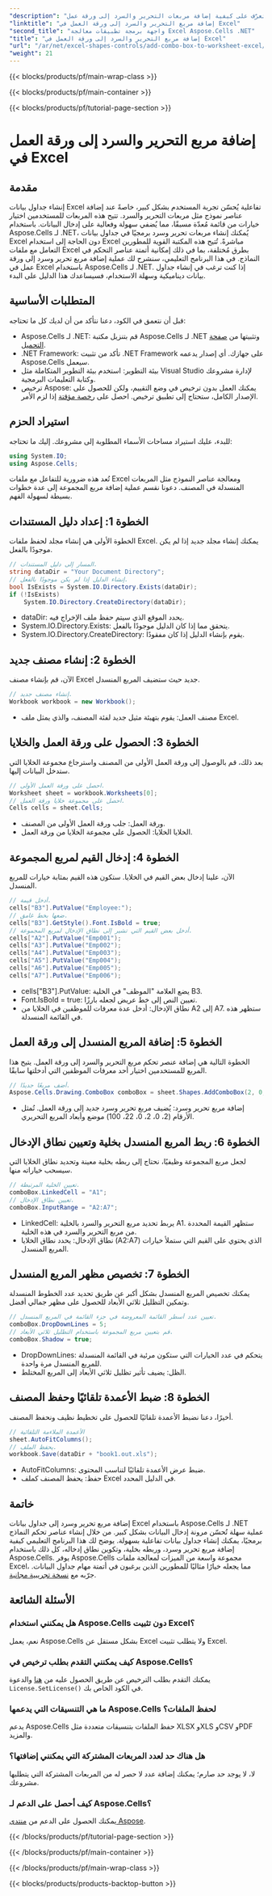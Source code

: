```yaml
---
"description": "تعرّف على كيفية إضافة مربعات التحرير والسرد إلى ورقة عمل Excel برمجيًا باستخدام Aspose.Cells لـ .NET. هذا الدليل المفصل يشرح كل التفاصيل خطوة بخطوة."
"linktitle": "إضافة مربع التحرير والسرد إلى ورقة العمل في Excel"
"second_title": "واجهة برمجة تطبيقات معالجة Excel Aspose.Cells .NET"
"title": "إضافة مربع التحرير والسرد إلى ورقة العمل في Excel"
"url": "/ar/net/excel-shapes-controls/add-combo-box-to-worksheet-excel/"
"weight": 21
---
```


{{< blocks/products/pf/main-wrap-class >}}

{{< blocks/products/pf/main-container >}}

{{< blocks/products/pf/tutorial-page-section >}}

# إضافة مربع التحرير والسرد إلى ورقة العمل في Excel

## مقدمة
إنشاء جداول بيانات Excel تفاعلية يُحسّن تجربة المستخدم بشكل كبير، خاصةً عند إضافة عناصر نموذج مثل مربعات التحرير والسرد. تتيح هذه المربعات للمستخدمين اختيار خيارات من قائمة مُعدّة مسبقًا، مما يُضفي سهولة وفعالية على إدخال البيانات. باستخدام Aspose.Cells لـ .NET، يُمكنك إنشاء مربعات تحرير وسرد برمجيًا في جداول بيانات Excel دون الحاجة إلى استخدام Excel مباشرةً. تُتيح هذه المكتبة القوية للمطورين التعامل مع ملفات Excel بطرق مُختلفة، بما في ذلك إمكانية أتمتة عناصر التحكم في النماذج.
في هذا البرنامج التعليمي، سنشرح لك عملية إضافة مربع تحرير وسرد إلى ورقة عمل في Excel باستخدام Aspose.Cells لـ .NET. إذا كنت ترغب في إنشاء جداول بيانات ديناميكية وسهلة الاستخدام، فسيساعدك هذا الدليل على البدء.
## المتطلبات الأساسية
قبل أن نتعمق في الكود، دعنا نتأكد من أن لديك كل ما تحتاجه:
- Aspose.Cells لـ .NET: قم بتنزيل مكتبة Aspose.Cells لـ .NET وتثبيتها من [صفحة التحميل](https://releases.aspose.com/cells/net/).
- .NET Framework: تأكد من تثبيت .NET Framework على جهازك. أي إصدار يدعمه Aspose.Cells سيعمل.
- بيئة التطوير: استخدم بيئة التطوير المتكاملة مثل Visual Studio لإدارة مشروعك وكتابة التعليمات البرمجية.
- ترخيص Aspose: يمكنك العمل بدون ترخيص في وضع التقييم، ولكن للحصول على الإصدار الكامل، ستحتاج إلى تطبيق ترخيص. احصل على [رخصة مؤقتة](https://purchase.aspose.com/temporary-license/) إذا لزم الأمر.
## استيراد الحزم
للبدء، عليك استيراد مساحات الأسماء المطلوبة إلى مشروعك. إليك ما تحتاجه:
```csharp
using System.IO;
using Aspose.Cells;
```
تُعد هذه ضرورية للتفاعل مع ملفات Excel ومعالجة عناصر النموذج مثل المربعات المنسدلة في المصنف.
دعونا نقسم عملية إضافة مربع المجموعة إلى عدة خطوات بسيطة لسهولة الفهم.
## الخطوة 1: إعداد دليل المستندات
الخطوة الأولى هي إنشاء مجلد لحفظ ملفات Excel. يمكنك إنشاء مجلد جديد إذا لم يكن موجودًا بالفعل.
```csharp
// المسار إلى دليل المستندات.
string dataDir = "Your Document Directory";
// إنشاء الدليل إذا لم يكن موجودًا بالفعل.
bool IsExists = System.IO.Directory.Exists(dataDir);
if (!IsExists)
    System.IO.Directory.CreateDirectory(dataDir);
```
- dataDir: يحدد الموقع الذي سيتم حفظ ملف الإخراج فيه.
- System.IO.Directory.Exists: يتحقق مما إذا كان الدليل موجودًا بالفعل.
- System.IO.Directory.CreateDirectory: يقوم بإنشاء الدليل إذا كان مفقودًا.
## الخطوة 2: إنشاء مصنف جديد
الآن، قم بإنشاء مصنف Excel جديد حيث ستضيف المربع المنسدل.

```csharp
// إنشاء مصنف جديد.
Workbook workbook = new Workbook();
```

- مصنف العمل: يقوم بتهيئة مثيل جديد لفئة المصنف، والذي يمثل ملف Excel.
## الخطوة 3: الحصول على ورقة العمل والخلايا
بعد ذلك، قم بالوصول إلى ورقة العمل الأولى من المصنف واسترجاع مجموعة الخلايا التي ستدخل البيانات إليها.

```csharp
// احصل على ورقة العمل الأولى.
Worksheet sheet = workbook.Worksheets[0];
// احصل على مجموعة خلايا ورقة العمل.
Cells cells = sheet.Cells;
```

- ورقة العمل: جلب ورقة العمل الأولى من المصنف.
- الخلايا الخلايا: الحصول على مجموعة الخلايا من ورقة العمل.
## الخطوة 4: إدخال القيم لمربع المجموعة
الآن، علينا إدخال بعض القيم في الخلايا. ستكون هذه القيم بمثابة خيارات للمربع المنسدل.

```csharp
// أدخل قيمة.
cells["B3"].PutValue("Employee:");
// ضعها بخط غامق.
cells["B3"].GetStyle().Font.IsBold = true;
// أدخل بعض القيم التي تشير إلى نطاق الإدخال لمربع المجموعة.
cells["A2"].PutValue("Emp001");
cells["A3"].PutValue("Emp002");
cells["A4"].PutValue("Emp003");
cells["A5"].PutValue("Emp004");
cells["A6"].PutValue("Emp005");
cells["A7"].PutValue("Emp006");
```

- cells["B3"].PutValue: يضع العلامة "الموظف" في الخلية B3.
- Font.IsBold = true: تعيين النص إلى خط عريض لجعله بارزًا.
- نطاق الإدخال: أدخل عدة معرفات للموظفين في الخلايا من A2 إلى A7. ستظهر هذه في القائمة المنسدلة.
## الخطوة 5: إضافة المربع المنسدل إلى ورقة العمل
الخطوة التالية هي إضافة عنصر تحكم مربع التحرير والسرد إلى ورقة العمل. يتيح هذا المربع للمستخدمين اختيار أحد معرفات الموظفين التي أدخلتها سابقًا.

```csharp
// أضف مربعًا جديدًا.
Aspose.Cells.Drawing.ComboBox comboBox = sheet.Shapes.AddComboBox(2, 0, 2, 0, 22, 100);
```

- إضافة مربع تحرير وسرد: يُضيف مربع تحرير وسرد جديد إلى ورقة العمل. تُمثل الأرقام (2، 0، 2، 0، 22، 100) موضع وأبعاد المربع التحريري.
## الخطوة 6: ربط المربع المنسدل بخلية وتعيين نطاق الإدخال
لجعل مربع المجموعة وظيفيًا، نحتاج إلى ربطه بخلية معينة وتحديد نطاق الخلايا التي سيسحب خياراته منها.

```csharp
// تعيين الخلية المرتبطة.
comboBox.LinkedCell = "A1";
// تعيين نطاق الإدخال.
comboBox.InputRange = "A2:A7";
```

- LinkedCell: يربط تحديد مربع التحرير والسرد بالخلية A1. ستظهر القيمة المحددة من مربع التحرير والسرد في هذه الخلية.
- نطاق الإدخال: يحدد نطاق الخلايا (A2:A7) الذي يحتوي على القيم التي ستملأ خيارات المربع المنسدل.
## الخطوة 7: تخصيص مظهر المربع المنسدل
يمكنك تخصيص المربع المنسدل بشكل أكبر عن طريق تحديد عدد الخطوط المنسدلة وتمكين التظليل ثلاثي الأبعاد للحصول على مظهر جمالي أفضل.

```csharp
// تعيين عدد أسطر القائمة المعروضة في جزء القائمة في المربع المنسدل.
comboBox.DropDownLines = 5;
// قم بتعيين مربع المجموعة باستخدام التظليل ثلاثي الأبعاد.
comboBox.Shadow = true;
```

- DropDownLines: يتحكم في عدد الخيارات التي ستكون مرئية في القائمة المنسدلة للمربع المنسدل مرة واحدة.
- الظل: يضيف تأثير تظليل ثلاثي الأبعاد إلى المربع المختلط.
## الخطوة 8: ضبط الأعمدة تلقائيًا وحفظ المصنف
أخيرًا، دعنا نضبط الأعمدة تلقائيًا للحصول على تخطيط نظيف ونحفظ المصنف.

```csharp
// الأعمدة الملاءمة التلقائية
sheet.AutoFitColumns();
// يحفظ الملف.
workbook.Save(dataDir + "book1.out.xls");
```

- AutoFitColumns: ضبط عرض الأعمدة تلقائيًا لتناسب المحتوى.
- حفظ: يحفظ المصنف كملف Excel في الدليل المحدد.

## خاتمة
إضافة مربع تحرير وسرد إلى جداول بيانات Excel باستخدام Aspose.Cells لـ .NET عملية سهلة تُحسّن مرونة إدخال البيانات بشكل كبير. من خلال إنشاء عناصر تحكم النماذج برمجيًا، يمكنك إنشاء جداول بيانات تفاعلية بسهولة. يوضح لك هذا البرنامج التعليمي كيفية إضافة مربع تحرير وسرد، وربطه بخلية، وتكوين نطاق إدخاله، كل ذلك باستخدام Aspose.Cells.
يوفر Aspose.Cells مجموعة واسعة من الميزات لمعالجة ملفات Excel، مما يجعله خيارًا مثاليًا للمطورين الذين يرغبون في أتمتة مهام جداول البيانات. جرّبه مع [نسخة تجريبية مجانية](https://releases.aspose.com/).
## الأسئلة الشائعة
### هل يمكنني استخدام Aspose.Cells دون تثبيت Excel؟
نعم، يعمل Aspose.Cells بشكل مستقل عن Excel ولا يتطلب تثبيت Excel.
### كيف يمكنني التقدم بطلب ترخيص في Aspose.Cells؟
يمكنك التقدم بطلب الترخيص عن طريق الحصول عليه من [هنا](https://purchase.aspose.com/buy) والدعوة `License.SetLicense()` في الكود الخاص بك.
### ما هي التنسيقات التي يدعمها Aspose.Cells لحفظ الملفات؟
يدعم Aspose.Cells حفظ الملفات بتنسيقات متعددة مثل XLSX وXLS وCSV وPDF والمزيد.
### هل هناك حد لعدد المربعات المشتركة التي يمكنني إضافتها؟
لا، لا يوجد حد صارم؛ يمكنك إضافة عدد لا حصر له من المربعات المشتركة التي يتطلبها مشروعك.
### كيف أحصل على الدعم لـ Aspose.Cells؟
يمكنك الحصول على الدعم من [منتدى Aspose](https://forum.aspose.com/c/cells/9).

{{< /blocks/products/pf/tutorial-page-section >}}

{{< /blocks/products/pf/main-container >}}

{{< /blocks/products/pf/main-wrap-class >}}

{{< blocks/products/products-backtop-button >}}